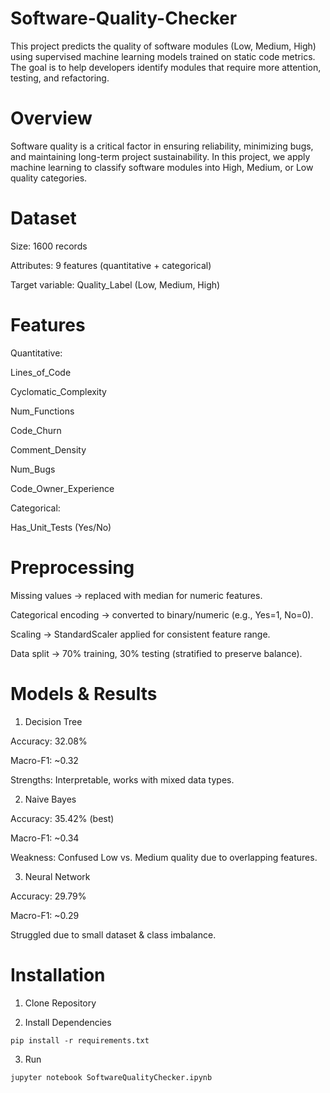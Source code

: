 # Software-Quality-Checker
This project predicts the quality of software modules (Low, Medium, High) using supervised machine learning models trained on static code metrics. The goal is to help developers identify modules that require more attention, testing, and refactoring.

# Overview
Software quality is a critical factor in ensuring reliability, minimizing bugs, and maintaining long-term project sustainability. In this project, we apply machine learning to classify software modules into High, Medium, or Low quality categories.

# Dataset
Size: 1600 records

Attributes: 9 features (quantitative + categorical)

Target variable: Quality_Label (Low, Medium, High)

# Features

Quantitative:

Lines_of_Code

Cyclomatic_Complexity

Num_Functions

Code_Churn

Comment_Density

Num_Bugs

Code_Owner_Experience

Categorical:

Has_Unit_Tests (Yes/No)

# Preprocessing

Missing values → replaced with median for numeric features.

Categorical encoding → converted to binary/numeric (e.g., Yes=1, No=0).

Scaling → StandardScaler applied for consistent feature range.

Data split → 70% training, 30% testing (stratified to preserve balance).

# Models & Results
1. Decision Tree 

Accuracy: 32.08%

Macro-F1: ~0.32

Strengths: Interpretable, works with mixed data types.

2. Naive Bayes 

Accuracy: 35.42% (best)

Macro-F1: ~0.34

Weakness: Confused Low vs. Medium quality due to overlapping features.

3. Neural Network 

Accuracy: 29.79%

Macro-F1: ~0.29

Struggled due to small dataset & class imbalance.

# Installation
1. Clone Repository

2. Install Dependencies
```text
pip install -r requirements.txt
```
3. Run
```text
jupyter notebook SoftwareQualityChecker.ipynb
```
